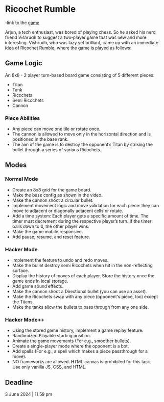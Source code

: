 # Ricochet Rumble

-link to the [game](https://varunharsha64.github.io/RicochetRumble/)

Arjun, a tech enthusiast, was bored of playing chess. So he asked his nerd friend Vishrudh to suggest a two-player game that was new and more interesting. Vishrudh, who was lazy yet brilliant, came up with an immediate idea of Ricochet Rumble, where the game is played as follows:

## Game Logic

An 8x8 - 2 player turn-based board game consisting of 5 different pieces:
- Titan
- Tank
- Ricochets
- Semi Ricochets
- Cannon

### Piece Abilities
- Any piece can move one tile or rotate once.
- The cannon is allowed to move only in the horizontal direction and is positioned in the base rank.
- The aim of the game is to destroy the opponent’s Titan by striking the bullet through a series of various Ricochets.

## Modes

### Normal Mode
- Create an 8x8 grid for the game board.
- Make the base config as shown in the video.
- Make the cannon shoot a circular bullet.
- Implement movement logic and move validation for each piece: they can move to adjacent or diagonally adjacent cells or rotate.
- Add a time system: Each player gets a specific amount of time. The timer must decrement during the respective player’s turn. If the timer balls down to 0, the other player wins.
- Make the game mobile responsive.
- Add pause, resume, and reset feature.

### Hacker Mode
- Implement the feature to undo and redo moves.
- Make the bullet destroy semi Ricochets when hit in the non-reflecting surface.
- Display the history of moves of each player. Store the history once the game ends in local storage.
- Add game sound effects.
- Make the cannon shoot a Directional bullet (you can use an asset).
- Make the Ricochets swap with any piece (opponent's piece, too) except the Titans.
- Make the tanks allow the bullets to pass through from any one side.

### Hacker Mode++
- Using the stored game history, implement a game replay feature.
- Randomized Playable starting position.
- Animate the game movements (For e.g., smoother bullets).
- Create a single-player mode where the opponent is a bot.
- Add spells (For e.g., a spell which makes a piece passthrough for a move).
- NO frameworks are allowed. HTML canvas is prohibited for this task. Use only vanilla JS, CSS, and HTML.

## Deadline
3 June 2024 | 11.59 pm
